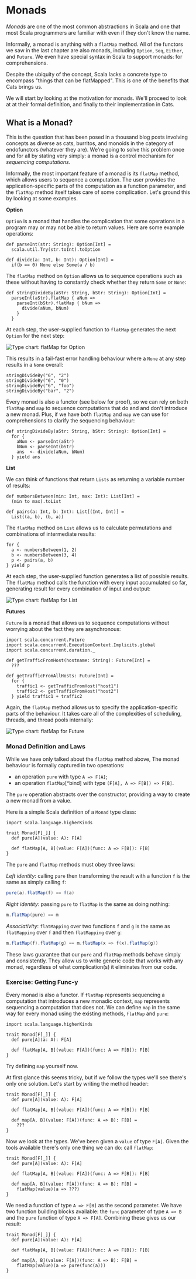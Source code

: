 # Monads

*Monads* are one of the most common abstractions in Scala
and one that most Scala programmers are familiar with
even if they don't know the name.

Informally, a monad is anything with a `flatMap` method.
All of the functors we saw in the last chapter are also monads,
including `Option`, `Seq`, `Either`, and `Future`.
We even have special syntax in Scala to support monads:
for comprehensions.

Despite the ubiquity of the concept,
Scala lacks a concrete type to encompass "things that can be flatMapped".
This is one of the benefits that Cats brings us.

We will start by looking at the motivation for monads.
We'll proceed to look at at their formal definition,
and finally to their implementation in Cats.

## What is a Monad?

This is the question that has been posed in a thousand blog posts
involving concepts as diverse as cats, burritos, 
and monoids in the category of endofunctors (whatever they are).
We're going to solve this problem once and for all by stating very simply:
a monad is a control mechanism for *sequencing computations*.

Informally, the most important feature of a monad is its `flatMap` method,
which allows users to sequence a computation.
The user provides the application-specific parts of the computation
as a function parameter, 
and the `flatMap` method itself takes care of some complication.
Let's ground this by looking at some examples.

**Option**

`Option` is a monad that handles the complication
that some operations in a program may or may not be able to return values.
Here are some example operations:

```tut:book:silent
def parseInt(str: String): Option[Int] =
  scala.util.Try(str.toInt).toOption

def divide(a: Int, b: Int): Option[Int] =
  if(b == 0) None else Some(a / b)
```

The `flatMap` method on `Option` allows us to sequence operations such as these
without having to constantly check whether they return `Some` or `None`:

```tut:book
def stringDivideBy(aStr: String, bStr: String): Option[Int] =
  parseInt(aStr).flatMap { aNum => 
    parseInt(bStr).flatMap { bNum => 
      divide(aNum, bNum)
    }
  }
```

At each step, the user-supplied function to `flatMap` 
generates the next `Option` for the next step:

![Type chart: flatMap for Option](src/pages/monads/option-flatmap.pdf+svg)

This results in a fail-fast error handling behaviour
where a `None` at any step results in a `None` overall:

```tut:book
stringDivideBy("6", "2")
stringDivideBy("6", "0")
stringDivideBy("6", "foo")
stringDivideBy("bar", "2")
```

Every monad is also a functor (see below for proof),
so we can rely on both `flatMap` and `map`
to sequence computations 
that do and and don't introduce a new monad.
Plus, if we have both `flatMap` and `map`
we can use for comprehensions
to clarify the sequencing behaviour:

```tut:book
def stringDivideBy(aStr: String, bStr: String): Option[Int] =
  for {
    aNum <- parseInt(aStr)
    bNum <- parseInt(bStr)
    ans  <- divide(aNum, bNum)
  } yield ans
```

**List**

We can think of functions that return `Lists`
as returning a variable number of results:

```tut:book:silent
def numbersBetween(min: Int, max: Int): List[Int] =
  (min to max).toList

def pairs(a: Int, b: Int): List[(Int, Int)] =
  List((a, b), (b, a))
```

The `flatMap` method on `List` allows us to calculate
permutations and combinations of intermediate results:

```tut:book
for {
  a <- numbersBetween(1, 2)
  b <- numbersBetween(3, 4)
  p <- pairs(a, b)
} yield p
```

At each step, the user-supplied function 
generates a list of possible results.
The `flatMap` method calls the function 
with every input accumulated so far,
generating result for every combination of input and output:

![Type chart: flatMap for List](src/pages/monads/list-flatmap.pdf+svg)

**Futures**

`Future` is a monad that allows us to sequence computations
without worrying about the fact they are asynchronous:

```tut:book:silent
import scala.concurrent.Future
import scala.concurrent.ExecutionContext.Implicits.global
import scala.concurrent.duration._

def getTrafficFromHost(hostname: String): Future[Int] =
  ???

def getTrafficFromAllHosts: Future[Int] =
  for {
    traffic1 <- getTrafficFromHost("host1")
    traffic2 <- getTrafficFromHost("host2")
  } yield traffic1 + traffic2
```

Again, the `flatMap` method allows us to specify 
the application-specific parts of the behaviour.
It takes care all of the complexities of scheduling,
threads, and thread pools internally:

![Type chart: flatMap for Future](src/pages/monads/future-flatmap.pdf+svg)

### Monad Definition and Laws

While we have only talked about the `flatMap` method above,
The monad behaviour is formally captured in two operations:

- an operation `pure` with type `A => F[A]`;
- an operation `flatMap`[^bind] with type `(F[A], A => F[B]) => F[B]`.

The `pure` operation abstracts over the constructor,
providing a way to create a new monad from a value.

Here is a simple Scala definition of a `Monad` type class:

```tut:book:silent
import scala.language.higherKinds

trait Monad[F[_]] {
  def pure[A](value: A): F[A]

  def flatMap[A, B](value: F[A])(func: A => F[B]): F[B]
}
```

The `pure` and `flatMap` methods must obey three laws:

*Left identity*: calling `pure` 
then transforming the result with a function `f`
is the same as simply calling `f`:

```scala
pure(a).flatMap(f) == f(a)
```

*Right identity*: passing `pure` to `flatMap`
is the same as doing nothing:

```scala
m.flatMap(pure) == m
```

*Associativity*: `flatMapping` over two functions `f` and `g`
is the same as `flatMapping` over `f` and then `flatMapping` over `g`:

```scala
m.flatMap(f).flatMap(g) == m.flatMap(x => f(x).flatMap(g))
```

These laws guarantee that our `pure` and `flatMap` methods
behave simply and consistently.
They allow us to write generic code that works with any monad,
regardless of what complication(s) it eliminates from our code.

### Exercise: Getting Func-y

Every monad is also a functor.
If `flatMap` represents sequencing a computation 
that introduces a new monadic context,
`map` represents sequencing a computation that does not.
We can define `map` in the same way for every monad
using the existing methods, `flatMap` and `pure`:

```tut:book:silent
import scala.language.higherKinds

trait Monad[F[_]] {
  def pure[A](a: A): F[A]

  def flatMap[A, B](value: F[A])(func: A => F[B]): F[B]
}
```

Try defining `map` yourself now.

<div class="solution">
At first glance this seems tricky,
but if we follow the types we'll see there's only one solution.
Let's start by writing the method header:

```tut:book:silent
trait Monad[F[_]] {
  def pure[A](value: A): F[A]

  def flatMap[A, B](value: F[A])(func: A => F[B]): F[B]

  def map[A, B](value: F[A])(func: A => B): F[B] =
    ???
}
```

Now we look at the types. 
We've been given a `value` of type `F[A]`.
Given the tools available there's only one thing we can do:
call `flatMap`:

```tut:book:silent
trait Monad[F[_]] {
  def pure[A](value: A): F[A]

  def flatMap[A, B](value: F[A])(func: A => F[B]): F[B]

  def map[A, B](value: F[A])(func: A => B): F[B] =
    flatMap(value)(a => ???)
}
```

We need a function of type `A => F[B]` as the second parameter.
We have two function building blocks available:
the `func` parameter of type `A => B`
and the `pure` function of type `A => F[A]`.
Combining these gives us our result:

```tut:book:silent
trait Monad[F[_]] {
  def pure[A](value: A): F[A]

  def flatMap[A, B](value: F[A])(func: A => F[B]): F[B]

  def map[A, B](value: F[A])(func: A => B): F[B] =
    flatMap(value)(a => pure(func(a)))
}
```
</div>

